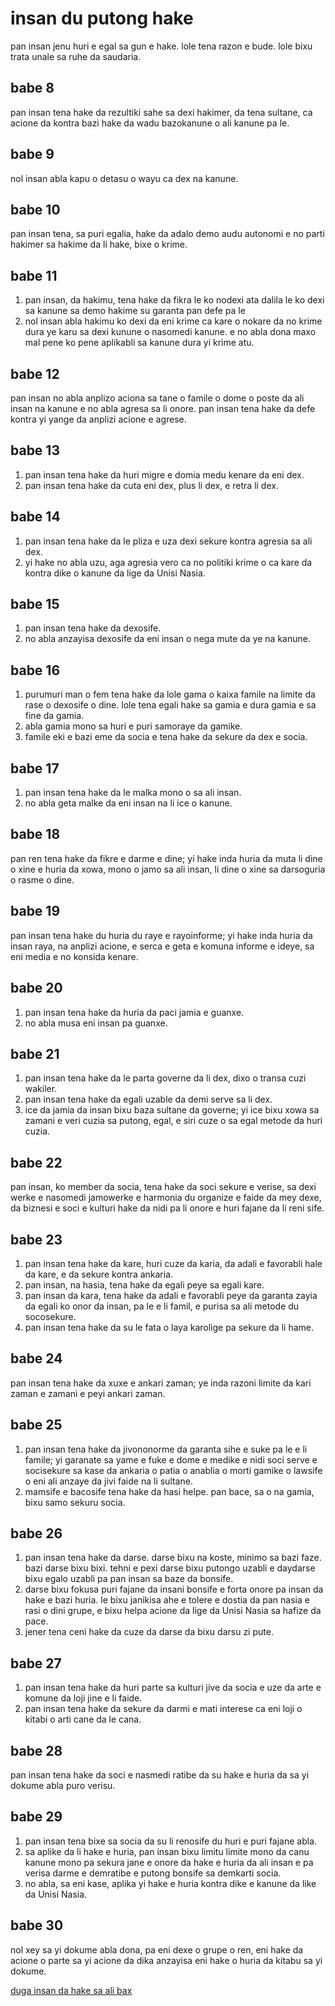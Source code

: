 # insan du putong hake

pan insan jenu huri e egal sa gun e hake.
lole tena razon e bude.
lole bixu trata unale sa ruhe da saudaria.

## babe 8
pan insan tena hake da rezultiki sahe sa dexi hakimer, da tena sultane, ca acione da kontra bazi hake da wadu bazokanune o ali kanune pa le.

## babe 9
nol insan abla kapu o detasu o wayu ca dex na kanune.

## babe 10
pan insan tena, sa puri egalia, hake da adalo demo audu autonomi e no parti hakimer sa hakime da li hake, bixe o krime.

## babe 11
1. pan insan, da hakimu, tena hake da fikra le ko nodexi ata dalila le ko dexi sa kanune sa demo hakime su garanta pan defe pa le
2. nol insan abla hakimu ko dexi da eni krime ca kare o nokare da no krime dura ye karu sa dexi kunune o nasomedi kanune. e no abla dona maxo mal pene ko pene aplikabli sa kanune dura yi krime atu.

## babe 12
pan insan no abla anplizo aciona sa tane o famile o dome o poste da ali insan na kanune e no abla agresa sa li onore. pan insan tena hake da defe kontra yi yange da anplizi acione e agrese.

## babe 13
1. pan insan tena hake da huri migre e domia medu kenare da eni dex.
2. pan insan tena hake da cuta eni dex, plus li dex, e retra li dex.

## babe 14
1. pan insan tena hake da le pliza e uza dexi sekure kontra agresia sa ali dex.
2. yi hake no abla uzu, aga agresia vero ca no politiki krime o ca kare da kontra dike o kanune da lige da Unisi Nasia.

## babe 15
1. pan insan tena hake da dexosife.
2. no abla anzayisa dexosife da eni insan o nega mute da ye na kanune.

## babe 16
1. purumuri man o fem tena hake da lole gama o kaixa famile na limite da rase o dexosife o dine. lole tena egali hake sa gamia e dura gamia e sa fine da gamia.
2. abla gamia mono sa huri e puri samoraye da gamike.
3. famile eki e bazi eme da socia e tena hake da sekure da dex e socia.

## babe 17
1. pan insan tena hake da le malka mono o sa ali insan.
2. no abla geta malke da eni insan na li ice o kanune.

## babe 18
pan ren tena hake da fikre e darme e dine; yi hake inda huria da muta li dine o xine e huria da xowa, mono o jamo sa ali insan, li dine o xine sa darsoguria o rasme o dine.

## babe 19
pan insan tena hake du huria du raye e rayoinforme; yi hake inda huria da insan raya, na anplizi acione, e serca e geta e komuna informe e ideye, sa eni media e no konsida kenare.

## babe 20
1. pan insan tena hake da huria da paci jamia e guanxe.
2. no abla musa eni insan pa guanxe.

## babe 21
1. pan insan tena hake da le parta governe da li dex, dixo o transa cuzi wakiler.
2. pan insan tena hake da egali uzable da demi serve sa li dex.
3. ice da jamia da insan bixu baza sultane da governe; yi ice bixu xowa sa zamani e veri cuzia sa putong, egal, e siri cuze o sa egal metode da huri cuzia.

## babe 22
pan insan, ko member da socia, tena hake da soci sekure e verise, sa dexi werke e nasomedi jamowerke e harmonia du organize e faide da mey dexe, da biznesi e soci e kulturi hake da nidi pa li onore e huri fajane da li reni sife.

## babe 23
1. pan insan tena hake da kare, huri cuze da karia, da adali e favorabli hale da kare, e da sekure kontra ankaria.
2. pan insan, na hasia, tena hake da egali peye sa egali kare.
3. pan insan da kara, tena hake da adali e favorabli peye da garanta zayia da egali ko onor da insan, pa le e li famil, e purisa sa ali metode du socosekure.
4. pan insan tena hake da su le fata o laya karolige pa sekure da li hame.

## babe 24
pan insan tena hake da xuxe e ankari zaman; ye inda razoni limite da kari zaman e zamani e peyi ankari zaman.

## babe 25
1. pan insan tena hake da jivononorme da garanta sihe e suke pa le e li famile; yi garanate sa yame e fuke e dome e medike e nidi soci serve e socisekure sa kase da ankaria o patia o anablia o morti gamike o lawsife o eni ali anzaye da jivi faide na li sultane.
2. mamsife e bacosife tena hake da hasi helpe. pan bace, sa o na gamia, bixu samo sekuru socia.

## babe 26
1. pan insan tena hake da darse. darse bixu na koste, minimo sa bazi faze. bazi darse bixu bixi. tehni e pexi darse bixu putongo uzabli e daydarse bixu egalo uzabli pa pan insan sa baze da bonsife.
2. darse bixu fokusa puri fajane da insani bonsife e forta onore pa insan da hake e bazi huria. le bixu janikisa ahe e tolere e dostia da pan nasia e rasi o dini grupe, e bixu helpa acione da lige da Unisi Nasia sa hafize da pace.
3. jener tena ceni hake da cuze da darse da bixu darsu zi pute.

## babe 27
1. pan insan tena hake da huri parte sa kulturi jive da socia e uze da arte e komune da loji jine e li faide.
2. pan insan tena hake da sekure da darmi e mati interese ca eni loji o kitabi o arti cane da le cana.

## babe 28
pan insan tena hake da soci e nasmedi ratibe da su hake e huria da sa yi dokume abla puro verisu.

## babe 29
1. pan insan tena bixe sa socia da su li renosife du huri e puri fajane abla.
2. sa aplike da li hake e huria, pan insan bixu limitu limite mono da canu kanune mono pa sekura jane e onore da hake e huria da ali insan e pa verisa darme e demratibe e putong bonsife sa demkarti socia.
3. no abla, sa eni kase, aplika yi hake e huria kontra dike e kanune da like da Unisi Nasia.

## babe 30
nol xey sa yi dokume abla dona, pa eni dexe o grupe o ren, eni hake da acione o parte sa yi acione da dika anzayisa eni hake o huria da kitabu sa yi dokume.

[duga insan da hake sa ali bax](https://www.ohchr.org/EN/UDHR/Pages/SearchByLang.aspx)

